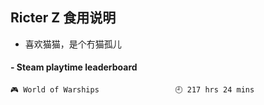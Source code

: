 ## Ricter Z 食用说明
- 喜欢猫猫，是个冇猫孤儿

<!-- steam-box start -->
#### - Steam playtime leaderboard
```text
🎮 World of Warships                 🕘 217 hrs 24 mins
```
<!-- Powered by https://github.com/YouEclipse/steam-box . -->
<!-- steam-box end -->

